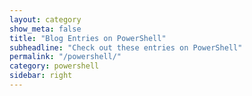 ```yaml
---
layout: category
show_meta: false
title: "Blog Entries on PowerShell"
subheadline: "Check out these entries on PowerShell"
permalink: "/powershell/"
category: powershell
sidebar: right
---
```

